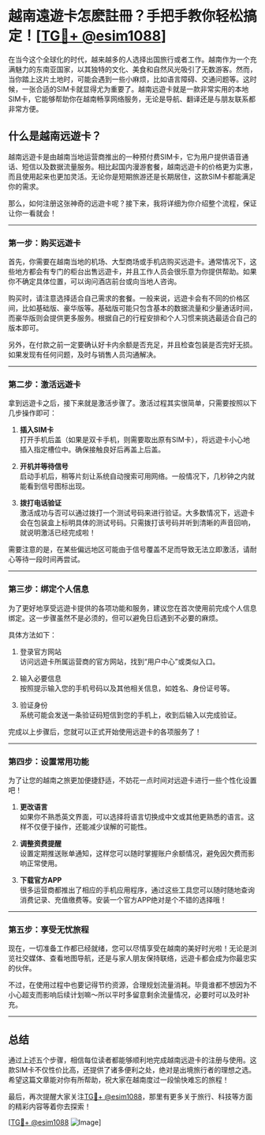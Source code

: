 # 越南遠遊卡怎麽註冊？手把手教你轻松搞定！[[TG💪+ @esim1088](https://t.me/s/esim1088)]

在当今这个全球化的时代，越来越多的人选择出国旅行或者工作。越南作为一个充满魅力的东南亚国家，以其独特的文化、美食和自然风光吸引了无数游客。然而，当你踏上这片土地时，可能会遇到一些小麻烦，比如语言障碍、交通问题等。这时候，一张合适的SIM卡就显得尤为重要了。越南远遊卡就是一款非常实用的本地SIM卡，它能够帮助你在越南畅享网络服务，无论是导航、翻译还是与朋友联系都非常方便。

## 什么是越南远遊卡？

越南远遊卡是由越南当地运营商推出的一种预付费SIM卡，它为用户提供语音通话、短信以及数据流量服务。相比起国内漫游套餐，越南远遊卡的价格更为实惠，而且使用起来也更加灵活。无论你是短期旅游还是长期居住，这款SIM卡都能满足你的需求。

那么，如何注册这张神奇的远遊卡呢？接下来，我将详细为你介绍整个流程，保证让你一看就会！

---

### **第一步：购买远遊卡**

首先，你需要在越南当地的机场、大型商场或手机店购买远遊卡。通常情况下，这些地方都会有专门的柜台出售远遊卡，并且工作人员会很乐意为你提供帮助。如果你不确定具体位置，可以询问酒店前台或向当地人咨询。

购买时，请注意选择适合自己需求的套餐。一般来说，远遊卡会有不同的价格区间，比如基础版、豪华版等。基础版可能只包含基本的数据流量和少量通话时间，而豪华版则会提供更多服务。根据自己的行程安排和个人习惯来挑选最适合自己的版本即可。

另外，在付款之前一定要确认好卡内余额是否充足，并且检查包装是否完好无损。如果发现有任何问题，及时与销售人员沟通解决。

---

### **第二步：激活远遊卡**

拿到远遊卡之后，接下来就是激活步骤了。激活过程其实很简单，只需要按照以下几步操作即可：

1. **插入SIM卡**  
   打开手机后盖（如果是双卡手机，则需要取出原有SIM卡），将远遊卡小心地插入指定槽位中。确保接触良好后再盖上后盖。

2. **开机并等待信号**  
   启动手机后，稍等片刻让系统自动搜索可用网络。一般情况下，几秒钟之内就能看到信号图标出现。

3. **拨打电话验证**  
   激活成功与否可以通过拨打一个测试号码来进行验证。大多数情况下，远遊卡会在包装盒上标明具体的测试号码。只需拨打该号码并听到清晰的声音回响，就说明激活已经完成啦！

需要注意的是，在某些偏远地区可能由于信号覆盖不足而导致无法立即激活，请耐心等待一段时间再尝试。

---

### **第三步：绑定个人信息**

为了更好地享受远遊卡提供的各项功能和服务，建议您在首次使用前完成个人信息绑定。这一步骤虽然不是必须的，但可以避免日后遇到不必要的麻烦。

具体方法如下：

1. 登录官方网站  
   访问远遊卡所属运营商的官方网站，找到“用户中心”或类似入口。

2. 输入必要信息  
   按照提示输入您的手机号码以及其他相关信息，如姓名、身份证号等。

3. 验证身份  
   系统可能会发送一条验证码短信到您的手机上，收到后输入以完成验证。

完成以上步骤后，您就可以正式开始使用远遊卡的各项服务了！

---

### **第四步：设置常用功能**

为了让您的越南之旅更加便捷舒适，不妨花一点时间对远遊卡进行一些个性化设置吧！

1. **更改语言**  
   如果你不熟悉英文界面，可以选择将语言切换成中文或其他更熟悉的语言。这样不仅便于操作，还能减少误解的可能性。

2. **调整资费提醒**  
   设置定期推送账单通知，这样您可以随时掌握账户余额情况，避免因欠费而影响正常使用。

3. **下载官方APP**  
   很多运营商都推出了相应的手机应用程序，通过这些工具您可以随时随地查询消费记录、充值缴费等。安装一个官方APP绝对是个不错的选择哦！

---

### **第五步：享受无忧旅程**

现在，一切准备工作都已经就绪，您可以尽情享受在越南的美好时光啦！无论是浏览社交媒体、查看地图导航，还是与家人朋友保持联络，远遊卡都会成为你最忠实的伙伴。

不过，在使用过程中也要记得节约资源，合理规划流量消耗。毕竟谁都不想因为不小心超支而影响后续计划嘛～所以平时多留意剩余流量情况，必要时可以及时补充。

---

## 总结

通过上述五个步骤，相信每位读者都能够顺利地完成越南远遊卡的注册与使用。这款SIM卡不仅性价比高，还提供了诸多便利之处，绝对是出境旅行者的理想之选。希望这篇文章能对你有所帮助，祝大家在越南度过一段愉快难忘的旅程！

最后，再次提醒大家关注[TG💪+ @esim1088](https://t.me/s/esim1088)，那里有更多关于旅行、科技等方面的精彩内容等着你去探索！

[[TG💪+ @esim1088](https://t.me/s/esim1088) ![Image](https://i.postimg.cc/4NQfJmqS/Snipaste-2025-05-13-00-14-12.png)]